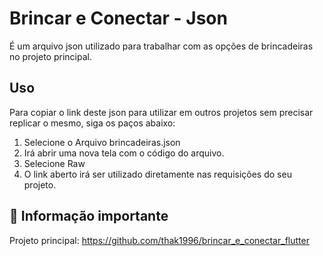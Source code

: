 ﻿# Brincar e Conectar - Json

É um arquivo json utilizado para trabalhar com as opções de brincadeiras no projeto principal.

## Uso
Para copiar o link deste json para utilizar em outros projetos sem precisar replicar o mesmo, siga os paços abaixo:

1. Selecione o Arquivo brincadeiras.json
2. Irá abrir uma nova tela com o código do arquivo. 
3. Selecione Raw
4. O link aberto irá ser utilizado diretamente nas requisições do seu projeto.

## 🚀 Informação importante
Projeto principal: <https://github.com/thak1996/brincar_e_conectar_flutter>
